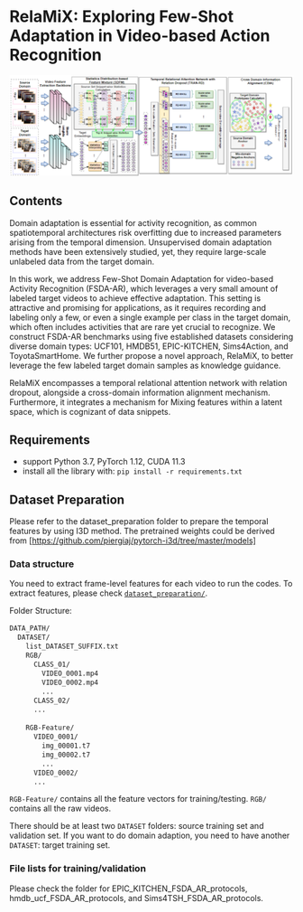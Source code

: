 # RelaMiX: Exploring Few-Shot Adaptation in Video-based Action Recognition
<img src="main.png" width="1080"/>

## Contents
Domain adaptation is essential for activity recognition, as common spatiotemporal architectures risk overfitting due to increased parameters arising from the temporal dimension. Unsupervised domain adaptation methods have been extensively studied, yet, they require large-scale unlabeled data from the target domain. 

In this work, we address Few-Shot Domain Adaptation for video-based Activity Recognition (FSDA-AR), which leverages a very small amount of labeled target videos to achieve effective adaptation. This setting is attractive and promising for applications, as it requires recording and labeling only a few, or even a single example per class in the target domain, which often includes activities that are rare yet crucial to recognize. We construct FSDA-AR benchmarks using five established datasets considering diverse domain types: UCF101, HMDB51, EPIC-KITCHEN, Sims4Action, and ToyotaSmartHome.  We further propose a novel approach, RelaMiX, to better leverage the few labeled target domain samples as knowledge guidance.

RelaMiX encompasses a temporal relational attention network with relation dropout, alongside a cross-domain information alignment mechanism. Furthermore, it integrates a mechanism for Mixing features within a latent space, which is cognizant of data snippets.
## Requirements
* support Python 3.7, PyTorch 1.12, CUDA 11.3
* install all the library with: `pip install -r requirements.txt`
## Dataset Preparation
Please refer to the dataset_preparation folder to prepare the temporal features by using I3D method.
The pretrained weights could be derived from [https://github.com/piergiaj/pytorch-i3d/tree/master/models]

### Data structure
You need to extract frame-level features for each video to run the codes. To extract features, please check [`dataset_preparation/`](dataset_preparation/).

Folder Structure:
```
DATA_PATH/
  DATASET/
    list_DATASET_SUFFIX.txt
    RGB/
      CLASS_01/
        VIDEO_0001.mp4
        VIDEO_0002.mp4
        ...
      CLASS_02/
      ...

    RGB-Feature/
      VIDEO_0001/
        img_00001.t7
        img_00002.t7
        ...
      VIDEO_0002/
      ...
```
`RGB-Feature/` contains all the feature vectors for training/testing. `RGB/` contains all the raw videos.

There should be at least two `DATASET` folders: source training set  and validation set. If you want to do domain adaption, you need to have another `DATASET`: target training set.

### File lists for training/validation
Please check the folder for EPIC_KITCHEN_FSDA_AR_protocols, hmdb_ucf_FSDA_AR_protocols, and Sims4TSH_FSDA_AR_protocols.


